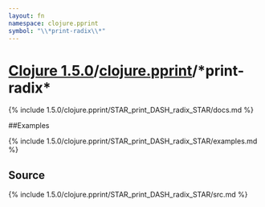 ```yaml
---
layout: fn
namespace: clojure.pprint
symbol: "\\*print-radix\\*"
---
```


# [Clojure 1.5.0](../../)/[clojure.pprint](../)/\*print-radix\*

{% include 1.5.0/clojure.pprint/STAR_print_DASH_radix_STAR/docs.md %}

##Examples

{% include 1.5.0/clojure.pprint/STAR_print_DASH_radix_STAR/examples.md %}
## Source
{% include 1.5.0/clojure.pprint/STAR_print_DASH_radix_STAR/src.md %}

